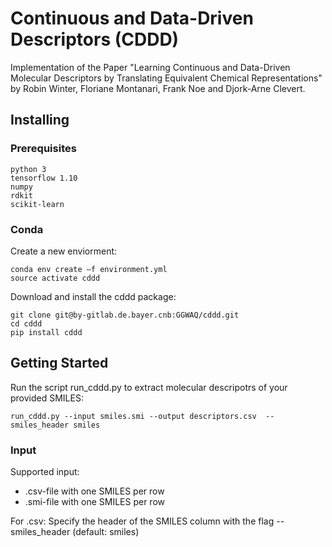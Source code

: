 # Continuous and Data-Driven Descriptors (CDDD)

Implementation of the Paper "Learning Continuous and Data-Driven Molecular
Descriptors by Translating Equivalent Chemical Representations" by Robin Winter, Floriane Montanari, Frank Noe and Djork-Arne Clevert.


## Installing

### Prerequisites
```
python 3
tensorflow 1.10
numpy
rdkit
scikit-learn
```
### Conda
Create a new enviorment:
```
conda env create –f environment.yml
source activate cddd
```
Download and install the cddd package:
```
git clone git@by-gitlab.de.bayer.cnb:GGWAQ/cddd.git
cd cddd
pip install cddd
```

## Getting Started

Run the script run_cddd.py to extract molecular descripotrs of your provided SMILES:
```
run_cddd.py --input smiles.smi --output descriptors.csv  --smiles_header smiles
```
### Input
Supported input: 
  * .csv-file with one SMILES per row
  * .smi-file with one SMILES per row

For .csv: Specify the header of the SMILES column with the flag --smiles_header (default: smiles)


